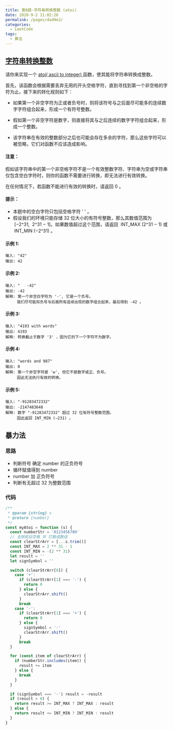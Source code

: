 ```yaml
---
title: 第8题-字符串转换整数 (atoi)
date: 2020-9-2 11:02:26
permalink: /pages/dad9e2/
categories:
  - LeetCode
tags:
  - 算法
---
```


## [字符串转换整数](https://leetcode-cn.com/problems/string-to-integer-atoi/)

请你来实现一个 [atoi( ascii to integer) ](https://baike.baidu.com/item/atoi)函数，使其能将字符串转换成整数。

<!-- more -->

首先，该函数会根据需要丢弃无用的开头空格字符，直到寻找到第一个非空格的字符为止。接下来的转化规则如下：

- 如果第一个非空字符为正或者负号时，则将该符号与之后面尽可能多的连续数字字符组合起来，形成一个有符号整数。

- 假如第一个非空字符是数字，则直接将其与之后连续的数字字符组合起来，形成一个整数。

- 该字符串在有效的整数部分之后也可能会存在多余的字符，那么这些字符可以被忽略，它们对函数不应该造成影响。

#### 注意：

假如该字符串中的第一个非空格字符不是一个有效整数字符、字符串为空或字符串仅包含空白字符时，则你的函数不需要进行转换，即无法进行有效转换。

在任何情况下，若函数不能进行有效的转换时，请返回 0 。

#### 提示：

- 本题中的空白字符只包括空格字符 ' ' 。
- 假设我们的环境只能存储 32 位大小的有符号整数，那么其数值范围为  [−2^31,  2^31 − 1]。如果数值超过这个范围，请返回  INT_MAX (2^31 − 1) 或  INT_MIN (−2^31) 。

#### 示例 1:

```
输入: "42"
输出: 42
```

#### 示例 2:

```
输入: "   -42"
输出: -42
解释: 第一个非空白字符为 '-', 它是一个负号。
     我们尽可能将负号与后面所有连续出现的数字组合起来，最后得到 -42 。
```

#### 示例 3:

```
输入: "4193 with words"
输出: 4193
解释: 转换截止于数字 '3' ，因为它的下一个字符不为数字。
```

#### 示例 4:

```
输入: "words and 987"
输出: 0
解释: 第一个非空字符是 'w', 但它不是数字或正、负号。
     因此无法执行有效的转换。
```

#### 示例 5:

```
输入: "-91283472332"
输出: -2147483648
解释: 数字 "-91283472332" 超过 32 位有符号整数范围。
     因此返回 INT_MIN (−231) 。
```

## 暴力法

### 思路

- 判断符号 确定 number 的正负符号
- 循环赋值得到 number
- number 加 正负符号
- 判断有无超过 32 为整数范围

### 代码

```JavaScript
/**
 * @param {string} s
 * @return {number}
 */
const myAtoi = function (s) {
  const numberStr = '0123456789'
  // 去除前后空格 并 打散成数组
  const clearStrArr = [...s.trim()]
  const INT_MAX = 2 ** 31 - 1
  const INT_MIN = -(2 ** 31)
  let result = ''
  let signSymbol = ''

  switch (clearStrArr[0]) {
    case '+':
      if (clearStrArr[1] === '-') {
        return 0
      } else {
        clearStrArr.shift()
      }
      break
    case '-':
      if (clearStrArr[1] === '+') {
        return 0
      } else {
        signSymbol = '-'
        clearStrArr.shift()
      }
      break
  }

  for (const item of clearStrArr) {
    if (numberStr.includes(item)) {
      result += item
    } else {
      break
    }
  }

  if (signSymbol === '-') result = -result
  if (result > 0) {
    return result >= INT_MAX ? INT_MAX : result
  } else {
    return result <= INT_MIN ? INT_MIN : result
  }
}
```
